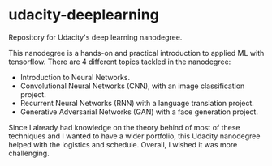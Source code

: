 # udacity-deeplearning
Repository for Udacity's deep learning nanodegree.

This nanodegree is a hands-on and practical introduction to applied ML with tensorflow. There are 4 different topics tackled in the nanodegree:

* Introduction to Neural Networks.
* Convolutional Neural Networks (CNN), with an image classification project.
* Recurrent Neural Networks (RNN) with a language translation project.
* Generative Adversarial Networks (GAN) with a face generation project.

Since I already had knowledge on the theory behind of most of these techniques and I wanted to have a wider portfolio, this Udacity nanodegree helped with the logistics and schedule. Overall, I wished it was more challenging.
